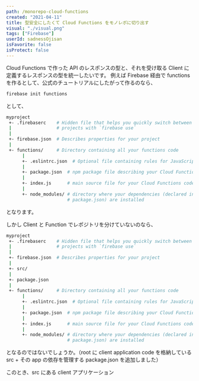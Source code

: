 ```yaml
---
path: /monorepo-cloud-functions
created: "2021-04-11"
title: 型安全にしたくて Cloud Functions をモノレポに切り出す
visual: "./visual.png"
tags: ["Firebase"]
userId: sadnessOjisan
isFavorite: false
isProtect: false
---
```


Cloud Functions で作った API のレスポンスの型と、それを受け取る Client に定義するレスポンスの型を統一したいです。
例えば Firebase 経由で functions を作るとして、公式のチュートリアルにしたがって作るのなら、

```sh
firebase init functions
```

として、

```sh
myproject
 +- .firebaserc    # Hidden file that helps you quickly switch between
 |                 # projects with `firebase use`
 |
 +- firebase.json  # Describes properties for your project
 |
 +- functions/     # Directory containing all your functions code
      |
      +- .eslintrc.json  # Optional file containing rules for JavaScript linting.
      |
      +- package.json  # npm package file describing your Cloud Functions code
      |
      +- index.js      # main source file for your Cloud Functions code
      |
      +- node_modules/ # directory where your dependencies (declared in
                       # package.json) are installed
```

となります。

しかし Client と Function でレポジトリを分けていないのなら、

```sh
myproject
 +- .firebaserc    # Hidden file that helps you quickly switch between
 |                 # projects with `firebase use`
 |
 +- firebase.json  # Describes properties for your project
 |
 +- src/
 |
 +- package.json
 |
 +- functions/     # Directory containing all your functions code
      |
      +- .eslintrc.json  # Optional file containing rules for JavaScript linting.
      |
      +- package.json  # npm package file describing your Cloud Functions code
      |
      +- index.js      # main source file for your Cloud Functions code
      |
      +- node_modules/ # directory where your dependencies (declared in
                       # package.json) are installed
```

となるのではないでしょうか。（root に client application code を格納している src + その app の依存を管理する package.json を追加しました）

このとき、src にある client アプリケーション
